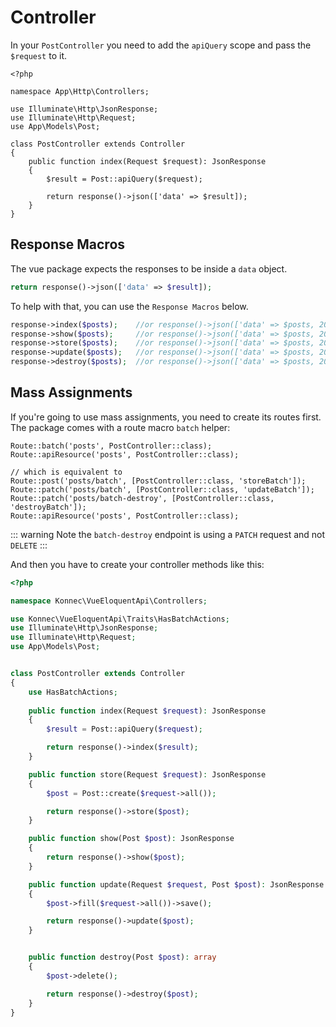 # Controller

In your `PostController` you need to add the `apiQuery` scope and pass the `$request` to it.

```php{13}
<?php

namespace App\Http\Controllers;

use Illuminate\Http\JsonResponse;
use Illuminate\Http\Request;
use App\Models\Post;

class PostController extends Controller
{
    public function index(Request $request): JsonResponse
    {
        $result = Post::apiQuery($request);

        return response()->json(['data' => $result]);
    }   
}
```

## Response Macros
The vue package expects the responses to be inside a `data` object. 
```php
return response()->json(['data' => $result]);
```
To help with that, you can
use the `Response Macros` below.
```php
response->index($posts);    //or response()->json(['data' => $posts, 200);
response->show($posts);     //or response()->json(['data' => $posts, 200);
response->store($posts);    //or response()->json(['data' => $posts, 201);
response->update($posts);   //or response()->json(['data' => $posts, 200);
response->destroy($posts);  //or response()->json(['data' => $posts, 200);

```

## Mass Assignments

If you're going to use mass assignments, you need to create its routes first. The package
comes with a route macro `batch` helper:

```php{1}
Route::batch('posts', PostController::class);
Route::apiResource('posts', PostController::class);

// which is equivalent to
Route::post('posts/batch', [PostController::class, 'storeBatch']);
Route::patch('posts/batch', [PostController::class, 'updateBatch']);
Route::patch('posts/batch-destroy', [PostController::class, 'destroyBatch']);
Route::apiResource('posts', PostController::class);
```

::: warning
Note the `batch-destroy` endpoint is using a `PATCH` request and not `DELETE`
:::

And then you have to create your controller methods like this:

```php {5,13,19,26,31,38,46}
<?php

namespace Konnec\VueEloquentApi\Controllers;

use Konnec\VueEloquentApi\Traits\HasBatchActions;
use Illuminate\Http\JsonResponse;
use Illuminate\Http\Request;
use App\Models\Post;


class PostController extends Controller
{
    use HasBatchActions;
    
    public function index(Request $request): JsonResponse
    {
        $result = Post::apiQuery($request);

        return response()->index($result);
    }

    public function store(Request $request): JsonResponse
    {
        $post = Post::create($request->all());

        return response()->store($post);
    }

    public function show(Post $post): JsonResponse
    {
        return response()->show($post);
    }

    public function update(Request $request, Post $post): JsonResponse
    {
        $post->fill($request->all())->save();

        return response()->update($post);
    }


    public function destroy(Post $post): array
    {
        $post->delete();

        return response()->destroy($post);
    }
}
```
